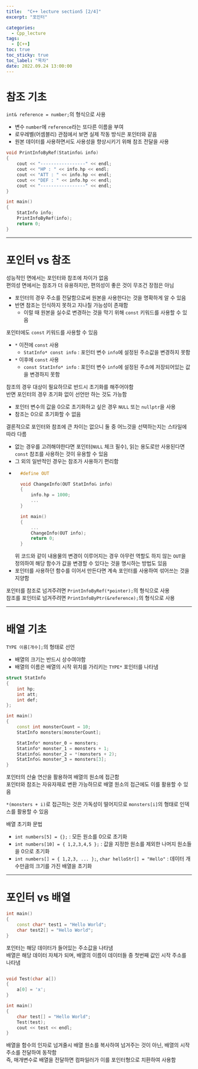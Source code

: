 ```yaml
---
title:  "C++ lecture section5 [2/4]"
excerpt: "포인터"

categories:
  - Cpp_lecture
tags:
  - [C++]
toc: true
toc_sticky: true
toc_label: "목차"
date: 2022.09.24 13:00:00
---
```


# 참조 기초

`int& reference = number;`의 형식으로 사용    
* 변수 `number`에 `reference`라는 또다른 이름을 부여
* 로우레벨(어셈블리) 관점에서 보면 실제 작동 방식은 포인터와 같음    
* 원본 데이터를 사용하면서도 사용성을 향상시키기 위해 참조 전달을 사용

```cpp
void PrintInfoByRef(Statinfo& info)
{
	cout << "-----------------" << endl;
	cout << "HP : " << info.hp << endl;
	cout << "ATT : " << info.hp << endl;
	cout << "DEF : " << info.hp << endl;
	cout << "-----------------" << endl;
}

int main()
{
	StatInfo info;
	PrintInfoByRef(info);
	return 0;
}
```

***

# 포인터 vs 참조

 성능적인 면에서는 포인터와 참조에 차이가 없음    
 편의성 면에서는 참조가 더 유용하지만, 편의성이 좋은 것이 무조건 장점은 아님
 * 포인터의 경우 주소를 전달함으로써 원본을 사용한다는 것을 명확하게 알 수 있음
 * 반면 참조는 인식하지 못하고 지나칠 가능성이 존재함
	* 이럴 때 원본을 실수로 변경하는 것을 막기 위해 `const` 키워드를 사용할 수 있음

포인터에도 `const` 키워드를 사용할 수 있음
* `*` 이전에 `const` 사용
	* `StatInfo* const info` : 포인터 변수 `info`에 설정된 주소값을 변경하지 못함
* `*` 이후에 `const` 사용
	* `const StatInfo* info` : 포인터 변수 `info`에 설정된 주소에 저장되어있는 값을 변경하지 못함

참조의 경우 대상이 필요하므로 반드시 초기화를 해주어야함    
반면 포인터의 경우 초기화 없이 선언만 하는 것도 가능함    
* 포인터 변수의 값을 0으로 초기화하고 싶은 경우 `NULL` 또는 `nullptr`을 사용    
* 참조는 0으로 초기화할 수 없음

결론적으로 포인터와 참조에 큰 차이는 없으니 둘 중 어느것을 선택하는지는 스타일에 따라 다름    
* 없는 경우를 고려해야한다면 포인터(`NULL` 체크 필수), 읽는 용도로만 사용된다면 `const` 참조를 사용하는 것이 유용할 수 있음    
* 그 외의 일반적인 경우는 참조가 사용하기 편리함
* ```cpp
	#define OUT

	void ChangeInfo(OUT StatInfo& info)
	{
		info.hp = 1000;
		...
	}

	int main()
	{
		...
		ChangeInfo(OUT info);
		return 0;
	}
	```
	위 코드와 같이 내용물의 변경이 이루어지는 경우 아무런 역할도 하지 않는 `OUT`을 정의하여 해당 함수가 값을 변경할 수 있다는 것을 명시하는 방법도 있음    
* 포인터를 사용하던 함수를 이어서 만든다면 계속 포인터를 사용하여 섞어쓰는 것을 지양함    

포인터를 참조로 넘겨주려면 `PrintInfoByRef(*pointer);`의 형식으로 사용    
참조를 포인터로 넘겨주려면 `PrintInfoByPtr(&reference);`의 형식으로 사용    

***

# 배열 기초 


`TYPE 이름[개수];`의 형태로 선언    
* 배열의 크기는 반드시 상수여야함    
* 배열의 이름은 배열의 시작 위치를 가리키는 `TYPE*` 포인터를 나타냄    

```cpp
struct StatInfo
{
	int hp;
	int att;
	int def;
};

int main()
{
	const int monsterCount = 10;
	StatInfo monsters[monsterCount];

	StatInfo* monster_0 = monsters;
	Statinfo* monster_1 = monsters + 1;
	Statinfo& monster_2 = *(monsters + 2);
	StatInfo& monster_3 = monsters[3];
}
```

포인터의 산술 연산을 활용하여 배열의 원소에 접근함    
포인터와 참조는 자유자재로 변환 가능하므로 배열 원소의 접근에도 이를 활용할 수 있음    

`*(monsters + i)`로 접근하는 것은 가독성이 떨어지므로 `monsters[i]`의 형태로 인덱스를 활용할 수 있음    

배열 초기화 문법
* `int numbers[5] = {};` : 모든 원소를 0으로 초기화
* `int numbers[10] = { 1,2,3,4,5 };` : 값을 지정한 원소를 제외한 나머지 원소들을 0으로 초기화
* `int numbers[] = { 1,2,3, ... };`, `char helloStr[] = "Hello"` : 데이터 개수만큼의 크기를 가진 배열을 초기화

***

# 포인터 vs 배열

```cpp
int main()
{
	const char* test1 = "Hello World";
	char test2[] = "Hello World";
}
```

포인터는 해당 데이터가 들어있는 주소값을 나타냄    
배열은 해당 데이터 자체가 되며, 배열의 이름이 데이터들 중 첫번째 값인 시작 주소를 나타냄    

```cpp

void Test(char a[])
{
	a[0] = 'x';
}

int main()
{
	char test[] = "Hello World";
	Test(test);
	cout << test << endl;
}
```

배열을 함수의 인자로 넘겨줄시 배열 원소를 복사하여 넘겨주는 것이 아닌, 배열의 시작 주소를 전달하여 동작함    
즉, 매개변수로 배열을 전달하면 컴파일러가 이를 포인터형으로 치환하여 사용함    